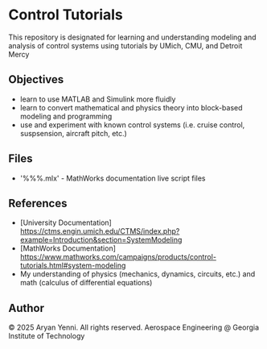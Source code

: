 # Control Tutorials
This repository is designated for learning and understanding modeling and analysis of control systems using tutorials by UMich, CMU, and Detroit Mercy

## Objectives
- learn to use MATLAB and Simulink more fluidly
- learn to convert mathematical and physics theory into block-based modeling and programming
- use and experiment with known control systems (i.e. cruise control, suspsension, aircraft pitch, etc.)

## Files
- '%%%.mlx' - MathWorks documentation live script files

## References
- [University Documentation] https://ctms.engin.umich.edu/CTMS/index.php?example=Introduction&section=SystemModeling
- [MathWorks Documentation] https://www.mathworks.com/campaigns/products/control-tutorials.html#system-modeling
- My understanding of physics (mechanics, dynamics, circuits, etc.) and math (calculus of differential equations)

## Author
© 2025 Aryan Yenni. All rights reserved.
Aerospace Engineering @ Georgia Institute of Technology
